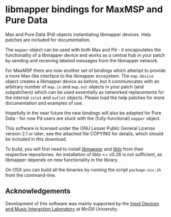 # libmapper bindings for MaxMSP and Pure Data

Max and Pure Data (Pd) objects instantiating libmapper devices. Help patches are included for documentation.

The `mapper` object can be used with both Max and Pd - it encapsulates the functionality of a libmapper device and works as a central hub in your patch by sending and receiving labeled messages from the libmapper network.

For MaxMSP there are now another set of bindings which attempt to provide a more Max-like interface to the libmapper ecosystem. The `map.device` object creates a libmapper device as before, but it communicates with an arbitrary number of `map.in` and `map.out` objects in your patch (and subpatchers) which can be used essentially as networked replacements
for the internal `inlet` and `outlet` objects. Please load the help patches for more documentation and examples of use.

Hopefully in the near future the new bindings will also be adapted for Pure Data - for now Pd users are stuck with the (fully-functional) `mapper` object.

This software is licensed under the GNU Lesser Public General License version 2.1 or later; see the attached file COPYING for details, which should be included in this download.

To build, you will first need to install [libmapper][1] and [liblo][2] from their respective repositories. An installation of liblo <= v0.26 is not sufficient, as libmapper depends on new functionality in the library.

On OSX you can build all the binaries by running the script `package-osx.sh` from the command-line.

## Acknowledgements

Development of this software was mainly supported by the [Input Devices and Music Interaction Laboratory][3] at McGill University.

[1]: http://github.com/libmapper/libmapper
[2]: http://github.com/radarsat1/liblo
[3]: http://idmil.org/software/libmapper
